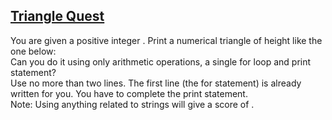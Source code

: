 ## **[Triangle Quest](https://www.hackerrank.com/challenges/python-quest-1)** 
You are given a positive integer . Print a numerical triangle of height like the one below:<br>Can you do it using only arithmetic operations, a single for loop and print statement?<br>Use no more than two lines. The first line (the for statement) is already written for you. You have to complete the print statement.<br>Note: Using anything related to strings will give a score of .<br><br><br><br><br><br>